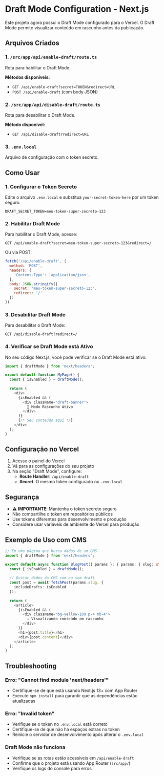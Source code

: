 # Draft Mode Configuration - Next.js

Este projeto agora possui o Draft Mode configurado para o Vercel. O Draft Mode permite visualizar conteúdo em rascunho antes da publicação.

## Arquivos Criados

### 1. `/src/app/api/enable-draft/route.ts`
Rota para habilitar o Draft Mode.

**Métodos disponíveis:**
- `GET /api/enable-draft?secret=TOKEN&redirect=URL`
- `POST /api/enable-draft` (com body JSON)

### 2. `/src/app/api/disable-draft/route.ts`
Rota para desabilitar o Draft Mode.

**Método disponível:**
- `GET /api/disable-draft?redirect=URL`

### 3. `.env.local`
Arquivo de configuração com o token secreto.

## Como Usar

### 1. Configurar o Token Secreto
Edite o arquivo `.env.local` e substitua `your-secret-token-here` por um token seguro:

```env
DRAFT_SECRET_TOKEN=meu-token-super-secreto-123
```

### 2. Habilitar Draft Mode
Para habilitar o Draft Mode, acesse:

```
GET /api/enable-draft?secret=meu-token-super-secreto-123&redirect=/
```

Ou via POST:

```javascript
fetch('/api/enable-draft', {
  method: 'POST',
  headers: {
    'Content-Type': 'application/json',
  },
  body: JSON.stringify({
    secret: 'meu-token-super-secreto-123',
    redirect: '/'
  })
})
```

### 3. Desabilitar Draft Mode
Para desabilitar o Draft Mode:

```
GET /api/disable-draft?redirect=/
```

### 4. Verificar se Draft Mode está Ativo
No seu código Next.js, você pode verificar se o Draft Mode está ativo:

```typescript
import { draftMode } from 'next/headers';

export default function MyPage() {
  const { isEnabled } = draftMode();
  
  return (
    <div>
      {isEnabled && (
        <div className="draft-banner">
          🚧 Modo Rascunho Ativo
        </div>
      )}
      {/* Seu conteúdo aqui */}
    </div>
  );
}
```

## Configuração no Vercel

1. Acesse o painel do Vercel
2. Vá para as configurações do seu projeto
3. Na seção "Draft Mode", configure:
   - **Route Handler**: `/api/enable-draft`
   - **Secret**: O mesmo token configurado no `.env.local`

## Segurança

- ⚠️ **IMPORTANTE**: Mantenha o token secreto seguro
- Não compartilhe o token em repositórios públicos
- Use tokens diferentes para desenvolvimento e produção
- Considere usar variáveis de ambiente do Vercel para produção

## Exemplo de Uso com CMS

```typescript
// Em uma página que busca dados de um CMS
import { draftMode } from 'next/headers';

export default async function BlogPost({ params }: { params: { slug: string } }) {
  const { isEnabled } = draftMode();
  
  // Buscar dados do CMS com ou sem draft
  const post = await fetchPost(params.slug, {
    includeDrafts: isEnabled
  });
  
  return (
    <article>
      {isEnabled && (
        <div className="bg-yellow-100 p-4 mb-4">
          ⚠️ Visualizando conteúdo em rascunho
        </div>
      )}
      <h1>{post.title}</h1>
      <div>{post.content}</div>
    </article>
  );
}
```

## Troubleshooting

### Erro: "Cannot find module 'next/headers'"
- Certifique-se de que está usando Next.js 13+ com App Router
- Execute `npm install` para garantir que as dependências estão atualizadas

### Erro: "Invalid token"
- Verifique se o token no `.env.local` está correto
- Certifique-se de que não há espaços extras no token
- Reinicie o servidor de desenvolvimento após alterar o `.env.local`

### Draft Mode não funciona
- Verifique se as rotas estão acessíveis em `/api/enable-draft`
- Confirme que o projeto está usando App Router (`src/app/`)
- Verifique os logs do console para erros
